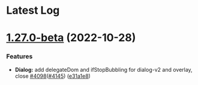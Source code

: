 # Latest Log 

# [1.27.0-beta](https://github.com/alibaba-fusion/next/compare/1.26.5...1.27.0-beta) (2022-10-28)


### Features

* **Dialog:** add delegateDom and ifStopBubbling for dialog-v2 and overlay,  close [#4098](https://github.com/alibaba-fusion/next/issues/4098)([#4145](https://github.com/alibaba-fusion/next/issues/4145)) ([e31a1e8](https://github.com/alibaba-fusion/next/commit/e31a1e8))


